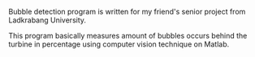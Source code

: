 Bubble detection program is written for my friend's senior project from Ladkrabang University.

This program basically measures amount of bubbles occurs behind the turbine in percentage using computer vision technique on Matlab.
